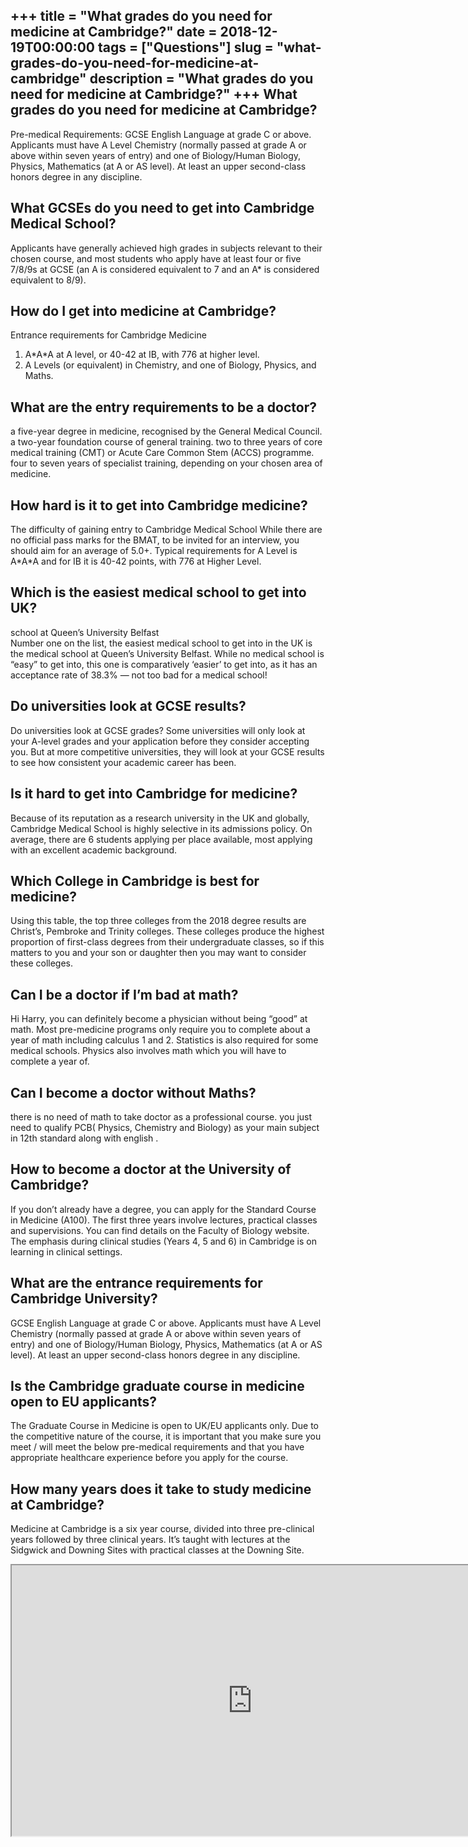 +++
title = "What grades do you need for medicine at Cambridge?"
date = 2018-12-19T00:00:00
tags = ["Questions"]
slug = "what-grades-do-you-need-for-medicine-at-cambridge"
description = "What grades do you need for medicine at Cambridge?"
+++
What grades do you need for medicine at Cambridge?
--------------------------------------------------

Pre-medical Requirements: GCSE English Language at grade C or above. Applicants must have A Level Chemistry (normally passed at grade A or above within seven years of entry) and one of Biology/Human Biology, Physics, Mathematics (at A or AS level). At least an upper second-class honors degree in any discipline.

What GCSEs do you need to get into Cambridge Medical School?
------------------------------------------------------------

Applicants have generally achieved high grades in subjects relevant to their chosen course, and most students who apply have at least four or five 7/8/9s at GCSE (an A is considered equivalent to 7 and an A\* is considered equivalent to 8/9).

How do I get into medicine at Cambridge?
----------------------------------------

Entrance requirements for Cambridge Medicine

1. A\*A\*A at A level, or 40-42 at IB, with 776 at higher level.
2. A Levels (or equivalent) in Chemistry, and one of Biology, Physics, and Maths.

What are the entry requirements to be a doctor?
-----------------------------------------------

a five-year degree in medicine, recognised by the General Medical Council. a two-year foundation course of general training. two to three years of core medical training (CMT) or Acute Care Common Stem (ACCS) programme. four to seven years of specialist training, depending on your chosen area of medicine.

How hard is it to get into Cambridge medicine?
----------------------------------------------

The difficulty of gaining entry to Cambridge Medical School While there are no official pass marks for the BMAT, to be invited for an interview, you should aim for an average of 5.0+. Typical requirements for A Level is A\*A\*A and for IB it is 40-42 points, with 776 at Higher Level.

Which is the easiest medical school to get into UK?
---------------------------------------------------

school at Queen’s University Belfast  
Number one on the list, the easiest medical school to get into in the UK is the medical school at Queen’s University Belfast. While no medical school is “easy” to get into, this one is comparatively ‘easier’ to get into, as it has an acceptance rate of 38.3% — not too bad for a medical school!

Do universities look at GCSE results?
-------------------------------------

Do universities look at GCSE grades? Some universities will only look at your A-level grades and your application before they consider accepting you. But at more competitive universities, they will look at your GCSE results to see how consistent your academic career has been.

Is it hard to get into Cambridge for medicine?
----------------------------------------------

Because of its reputation as a research university in the UK and globally, Cambridge Medical School is highly selective in its admissions policy. On average, there are 6 students applying per place available, most applying with an excellent academic background.

Which College in Cambridge is best for medicine?
------------------------------------------------

Using this table, the top three colleges from the 2018 degree results are Christ’s, Pembroke and Trinity colleges. These colleges produce the highest proportion of first-class degrees from their undergraduate classes, so if this matters to you and your son or daughter then you may want to consider these colleges.

Can I be a doctor if I’m bad at math?
-------------------------------------

Hi Harry, you can definitely become a physician without being “good” at math. Most pre-medicine programs only require you to complete about a year of math including calculus 1 and 2. Statistics is also required for some medical schools. Physics also involves math which you will have to complete a year of.

Can I become a doctor without Maths?
------------------------------------

there is no need of math to take doctor as a professional course. you just need to qualify PCB( Physics, Chemistry and Biology) as your main subject in 12th standard along with english .

How to become a doctor at the University of Cambridge?
------------------------------------------------------

If you don’t already have a degree, you can apply for the Standard Course in Medicine (A100). The first three years involve lectures, practical classes and supervisions. You can find details on the Faculty of Biology website. The emphasis during clinical studies (Years 4, 5 and 6) in Cambridge is on learning in clinical settings.

What are the entrance requirements for Cambridge University?
------------------------------------------------------------

GCSE English Language at grade C or above. Applicants must have A Level Chemistry (normally passed at grade A or above within seven years of entry) and one of Biology/Human Biology, Physics, Mathematics (at A or AS level). At least an upper second-class honors degree in any discipline.

Is the Cambridge graduate course in medicine open to EU applicants?
-------------------------------------------------------------------

The Graduate Course in Medicine is open to UK/EU applicants only. Due to the competitive nature of the course, it is important that you make sure you meet / will meet the below pre-medical requirements and that you have appropriate healthcare experience before you apply for the course.

How many years does it take to study medicine at Cambridge?
-----------------------------------------------------------

Medicine at Cambridge is a six year course, divided into three pre-clinical years followed by three clinical years. It’s taught with lectures at the Sidgwick and Downing Sites with practical classes at the Downing Site.

<iframe allow="accelerometer; autoplay; clipboard-write; encrypted-media; gyroscope; picture-in-picture" allowfullscreen="" class="__youtube_prefs__  epyt-is-override  no-lazyload" data-no-lazy="1" data-origheight="433" data-origwidth="770" data-skipgform_ajax_framebjll="" height="433" id="_ytid_80299" loading="lazy" src="https://www.youtube.com/embed/0MLPG7JDxbc?enablejsapi=1&autoplay=0&cc_load_policy=0&cc_lang_pref=&iv_load_policy=1&loop=0&modestbranding=0&rel=1&fs=1&playsinline=0&autohide=2&theme=dark&color=red&controls=1&" title="YouTube player" width="770"></iframe>